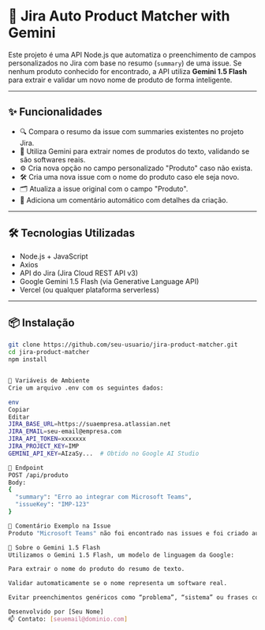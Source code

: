 # 🧠 Jira Auto Product Matcher with Gemini

Este projeto é uma API Node.js que automatiza o preenchimento de campos personalizados no Jira com base no resumo (`summary`) de uma issue. Se nenhum produto conhecido for encontrado, a API utiliza **Gemini 1.5 Flash** para extrair e validar um novo nome de produto de forma inteligente.

---

## ✨ Funcionalidades

- 🔍 Compara o resumo da issue com summaries existentes no projeto Jira.
- 🤖 Utiliza Gemini para extrair nomes de produtos do texto, validando se são softwares reais.
- ⚙️ Cria nova opção no campo personalizado "Produto" caso não exista.
- 🛠️ Cria uma nova issue com o nome do produto caso ele seja novo.
- 🗂️ Atualiza a issue original com o campo "Produto".
- 💬 Adiciona um comentário automático com detalhes da criação.

---

## 🛠️ Tecnologias Utilizadas

- Node.js + JavaScript
- Axios
- API do Jira (Jira Cloud REST API v3)
- Google Gemini 1.5 Flash (via Generative Language API)
- Vercel (ou qualquer plataforma serverless)

---

## 📦 Instalação

```bash
git clone https://github.com/seu-usuario/jira-product-matcher.git
cd jira-product-matcher
npm install


🔐 Variáveis de Ambiente
Crie um arquivo .env com os seguintes dados:

env
Copiar
Editar
JIRA_BASE_URL=https://suaempresa.atlassian.net
JIRA_EMAIL=seu-email@empresa.com
JIRA_API_TOKEN=xxxxxxx
JIRA_PROJECT_KEY=IMP
GEMINI_API_KEY=AIzaSy...  # Obtido no Google AI Studio

📡 Endpoint
POST /api/produto
Body:
{
  "summary": "Erro ao integrar com Microsoft Teams",
  "issueKey": "IMP-123"
}

📘 Comentário Exemplo na Issue
Produto "Microsoft Teams" não foi encontrado nas issues e foi criado automaticamente como IMP-789.

🧠 Sobre o Gemini 1.5 Flash
Utilizamos o Gemini 1.5 Flash, um modelo de linguagem da Google:

Para extrair o nome do produto do resumo de texto.

Validar automaticamente se o nome representa um software real.

Evitar preenchimentos genéricos como “problema”, “sistema” ou frases completas.

Desenvolvido por [Seu Nome]
📫 Contato: [seuemail@dominio.com]
